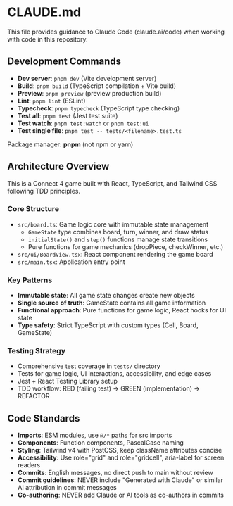 # CLAUDE.md

This file provides guidance to Claude Code (claude.ai/code) when working with code in this repository.

## Development Commands

- **Dev server**: `pnpm dev` (Vite development server)
- **Build**: `pnpm build` (TypeScript compilation + Vite build)
- **Preview**: `pnpm preview` (preview production build)
- **Lint**: `pnpm lint` (ESLint)
- **Typecheck**: `pnpm typecheck` (TypeScript type checking)
- **Test all**: `pnpm test` (Jest test suite)
- **Test watch**: `pnpm test:watch` or `pnpm test:ui`
- **Test single file**: `pnpm test -- tests/<filename>.test.ts`

Package manager: **pnpm** (not npm or yarn)

## Architecture Overview

This is a Connect 4 game built with React, TypeScript, and Tailwind CSS following TDD principles.

### Core Structure
- `src/board.ts`: Game logic core with immutable state management
  - `GameState` type combines board, turn, winner, and draw status
  - `initialState()` and `step()` functions manage state transitions
  - Pure functions for game mechanics (dropPiece, checkWinner, etc.)
- `src/ui/BoardView.tsx`: React component rendering the game board
- `src/main.tsx`: Application entry point

### Key Patterns
- **Immutable state**: All game state changes create new objects
- **Single source of truth**: GameState contains all game information
- **Functional approach**: Pure functions for game logic, React hooks for UI state
- **Type safety**: Strict TypeScript with custom types (Cell, Board, GameState)

### Testing Strategy
- Comprehensive test coverage in `tests/` directory
- Tests for game logic, UI interactions, accessibility, and edge cases
- Jest + React Testing Library setup
- TDD workflow: RED (failing test) → GREEN (implementation) → REFACTOR

## Code Standards

- **Imports**: ESM modules, use `@/*` paths for src imports
- **Components**: Function components, PascalCase naming
- **Styling**: Tailwind v4 with PostCSS, keep className attributes concise
- **Accessibility**: Use role="grid" and role="gridcell", aria-label for screen readers
- **Commits**: English messages, no direct push to main without review
- **Commit guidelines**: NEVER include "Generated with Claude" or similar AI attribution in commit messages
- **Co-authoring**: NEVER add Claude or AI tools as co-authors in commits